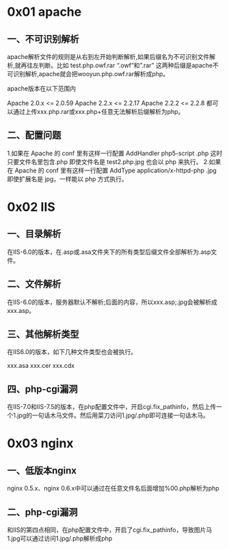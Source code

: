 # 0x01 apache

## 一、不可识别解析

apache解析文件的规则是从右到左开始判断解析,如果后缀名为不可识别文件解析,就再往左判断。比如 test.php.owf.rar “.owf”和”.rar” 这两种后缀是apache不可识别解析,apache就会把wooyun.php.owf.rar解析成php。

apache版本在以下范围内

Apache 2.0.x <= 2.0.59
Apache 2.2.x <= 2.2.17
Apache 2.2.2 <= 2.2.8
都可以通过上传xxx.php.rar或xxx.php+任意无法解析后缀解析为php。

## 二、配置问题

1.如果在 Apache 的 conf 里有这样一行配置 AddHandler php5-script .php 这时只要文件名里包含.php 即使文件名是 test2.php.jpg 也会以 php 来执行。
2.如果在 Apache 的 conf 里有这样一行配置 AddType application/x-httpd-php .jpg 即使扩展名是 jpg，一样能以 php 方式执行。

# 0x02 IIS

## 一、目录解析

在IIS-6.0的版本，在.asp或.asa文件夹下的所有类型后缀文件全部解析为.asp文件。

## 二、文件解析

在IIS-6.0的版本，服务器默认不解析;后面的内容，所以xxx.asp;.jpg会被解析成xxx.asp。

## 三、其他解析类型

在IIS6.0的版本，如下几种文件类型也会被执行。

xxx.asa
xxx.cer
xxx.cdx

## 四、php-cgi漏洞

在IIS-7.0和IIS-7.5的版本，在php配置文件中，开启cgi.fix_pathinfo，然后上传一个1.jpg的一句话木马文件。然后用菜刀访问1.jpg/.php即可连接一句话木马。

# 0x03 nginx

## 一、低版本nginx

nginx 0.5.x、nginx 0.6.x中可以通过在任意文件名后面增加%00.php解析为php

## 二、php-cgi漏洞

和IIS的第四点相同，在php配置文件中，开启了cgi.fix_pathinfo，导致图片马1.jpg可以通过访问1.jpg/.php解析成php